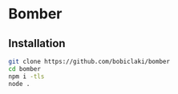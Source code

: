 # Bomber

## Installation
```bash
git clone https://github.com/bobiclaki/bomber
cd bomber
npm i -tls
node .
```
